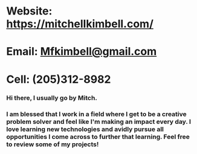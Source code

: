 
# Website: https://mitchellkimbell.com/

# Email: Mfkimbell@gmail.com

# Cell: (205)312-8982

### Hi there, I usually go by Mitch. 

### I am blessed that I work in a field where I get to be a creative problem solver and feel like I'm making an impact every day. I love learning new technologies and avidly pursue all opportunities I come across to further that learning. Feel free to review some of my projects!
